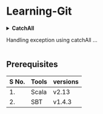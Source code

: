 # Learning-Git

<details><summary><strong>CatchAll</strong><p>Handling exception using catchAll ...</p></summary>

```scala
object HandlingExceptionUsingCatchAll extends zio.App {

  val zFailed: IO[String, Nothing] = ZIO.fail("Some failure")

  val zCatchAll: ZIO[Any, Nothing, String] = zFailed.catchAll { _ =>
    ZIO.succeed("I will catch you from fail.")
  }

  override def run(args: List[String]): URIO[zio.ZEnv, ExitCode] = {
    (for {
      value <- zCatchAll
      _ <- zio.console.putStrLn(value)
    } yield ()).exitCode
  }
}
```
</details>


## Prerequisites

| S No. | Tools | versions |
|--|--|--|
| 1. | Scala | v2.13 |
| 2. | SBT | v1.4.3 |
